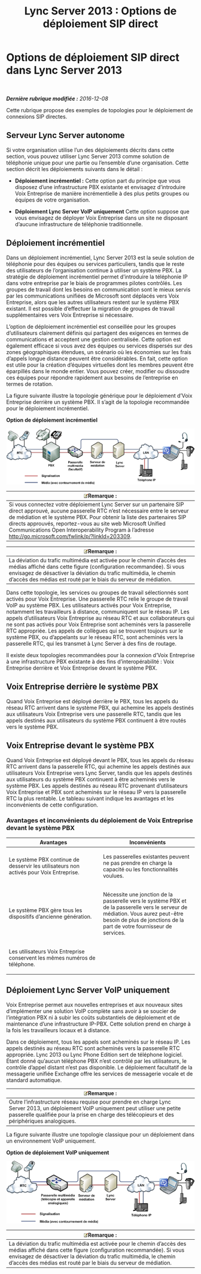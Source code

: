 ﻿---
title: 'Lync Server 2013 : Options de déploiement SIP direct'
TOCTitle: Options de déploiement SIP direct
ms:assetid: 84691944-03f2-4a89-9f2b-1ab3d7f388cc
ms:mtpsurl: https://technet.microsoft.com/fr-fr/library/Gg398672(v=OCS.15)
ms:contentKeyID: 49297937
ms.date: 12/10/2016
mtps_version: v=OCS.15
ms.translationtype: HT
---

# Options de déploiement SIP direct dans Lync Server 2013

 

_**Dernière rubrique modifiée :** 2016-12-08_

Cette rubrique propose des exemples de topologies pour le déploiement de connexions SIP directes.

## Serveur Lync Server autonome

Si votre organisation utilise l’un des déploiements décrits dans cette section, vous pouvez utiliser Lync Server 2013 comme solution de téléphonie unique pour une partie ou l’ensemble d’une organisation. Cette section décrit les déploiements suivants dans le détail :

  - **Déploiement incrémentiel :** Cette option part du principe que vous disposez d’une infrastructure PBX existante et envisagez d’introduire Voix Entreprise de manière incrémentielle à des plus petits groupes ou équipes de votre organisation.

  - **Déploiement Lync Server VoIP uniquement** Cette option suppose que vous envisagez de déployer Voix Entreprise dans un site ne disposant d’aucune infrastructure de téléphonie traditionnelle.

## Déploiement incrémentiel

Dans un déploiement incrémentiel, Lync Server 2013 est la seule solution de téléphonie pour des équipes ou services particuliers, tandis que le reste des utilisateurs de l’organisation continue à utiliser un système PBX. La stratégie de déploiement incrémentiel permet d’introduire la téléphonie IP dans votre entreprise par le biais de programmes pilotes contrôlés. Les groupes de travail dont les besoins en communication sont le mieux servis par les communications unifiées de Microsoft sont déplacés vers Voix Entreprise, alors que les autres utilisateurs restent sur le système PBX existant. Il est possible d’effectuer la migration de groupes de travail supplémentaires vers Voix Entreprise si nécessaire.

L’option de déploiement incrémentiel est conseillée pour les groupes d’utilisateurs clairement définis qui partagent des exigences en termes de communications et acceptent une gestion centralisée. Cette option est également efficace si vous avez des équipes ou services dispersés sur des zones géographiques étendues, un scénario où les économies sur les frais d’appels longue distance peuvent être considérables. En fait, cette option est utile pour la création d’équipes virtuelles dont les membres peuvent être éparpillés dans le monde entier. Vous pouvez créer, modifier ou dissoudre ces équipes pour répondre rapidement aux besoins de l’entreprise en termes de rotation.

La figure suivante illustre la topologie générique pour le déploiement d’Voix Entreprise derrière un système PBX. Il s’agit de la topologie recommandée pour le déploiement incrémentiel.

**Option de déploiement incrémentiel**

![Diagramme d’option de migration départementale](images/Gg398672.e951ecf4-7cd2-425a-9106-76977492d682(OCS.15).jpg "Diagramme d’option de migration départementale")

<table>
<thead>
<tr class="header">
<th><img src="images/Gg398920.note(OCS.15).gif" title="note" alt="note" />Remarque :</th>
</tr>
</thead>
<tbody>
<tr class="odd">
<td>Si vous connectez votre déploiement Lync Server sur un partenaire SIP direct approuvé, aucune passerelle RTC n’est nécessaire entre le serveur de médiation et le système PBX. Pour obtenir la liste des partenaires SIP directs approuvés, reportez-vous au site web Microsoft Unified Communications Open Interoperability Program à l’adresse <a href="http://go.microsoft.com/fwlink/p/?linkid=203309">http://go.microsoft.com/fwlink/p/?linkId=203309</a>.</td>
</tr>
</tbody>
</table>


<table>
<thead>
<tr class="header">
<th><img src="images/Gg398920.note(OCS.15).gif" title="note" alt="note" />Remarque :</th>
</tr>
</thead>
<tbody>
<tr class="odd">
<td>La déviation du trafic multimédia est activée pour le chemin d’accès des médias affiché dans cette figure (configuration recommandée). Si vous envisagez de désactiver la déviation du trafic multimédia, le chemin d’accès des médias est routé par le biais du serveur de médiation.</td>
</tr>
</tbody>
</table>


Dans cette topologie, les services ou groupes de travail sélectionnés sont activés pour Voix Entreprise. Une passerelle RTC relie le groupe de travail VoIP au système PBX. Les utilisateurs activés pour Voix Entreprise, notamment les travailleurs à distance, communiquent sur le réseau IP. Les appels d’utilisateurs Voix Entreprise au réseau RTC et aux collaborateurs qui ne sont pas activés pour Voix Entreprise sont acheminés vers la passerelle RTC appropriée. Les appels de collègues qui se trouvent toujours sur le système PBX, ou d’appelants sur le réseau RTC, sont acheminés vers la passerelle RTC, qui les transmet à Lync Server à des fins de routage.

Il existe deux topologies recommandées pour la connexion d’Voix Entreprise à une infrastructure PBX existante à des fins d’interopérabilité : Voix Entreprise derrière et Voix Entreprise devant le système PBX.

## Voix Entreprise derrière le système PBX

Quand Voix Entreprise est déployé derrière le PBX, tous les appels du réseau RTC arrivent dans le système PBX, qui achemine les appels destinés aux utilisateurs Voix Entreprise vers une passerelle RTC, tandis que les appels destinés aux utilisateurs du système PBX continuent à être routés vers le système PBX.

## Voix Entreprise devant le système PBX

Quand Voix Entreprise est déployé devant le PBX, tous les appels du réseau RTC arrivent dans la passerelle RTC, qui achemine les appels destinés aux utilisateurs Voix Entreprise vers Lync Server, tandis que les appels destinés aux utilisateurs du système PBX continuent à être acheminés vers le système PBX. Les appels destinés au réseau RTC provenant d’utilisateurs Voix Entreprise et PBX sont acheminés sur le réseau IP vers la passerelle RTC la plus rentable. Le tableau suivant indique les avantages et les inconvénients de cette configuration.

### Avantages et inconvénients du déploiement de Voix Entreprise devant le système PBX

<table>
<colgroup>
<col style="width: 50%" />
<col style="width: 50%" />
</colgroup>
<thead>
<tr class="header">
<th>Avantages</th>
<th>Inconvénients</th>
</tr>
</thead>
<tbody>
<tr class="odd">
<td><p>Le système PBX continue de desservir les utilisateurs non activés pour Voix Entreprise.</p></td>
<td><p>Les passerelles existantes peuvent ne pas prendre en charge la capacité ou les fonctionnalités voulues.</p></td>
</tr>
<tr class="even">
<td><p>Le système PBX gère tous les dispositifs d’ancienne génération.</p></td>
<td><p>Nécessite une jonction de la passerelle vers le système PBX et de la passerelle vers le serveur de médiation. Vous aurez peut-être besoin de plus de jonctions de la part de votre fournisseur de services.</p></td>
</tr>
<tr class="odd">
<td><p>Les utilisateurs Voix Entreprise conservent les mêmes numéros de téléphone.</p></td>
<td><p> </p></td>
</tr>
</tbody>
</table>


## Déploiement Lync Server VoIP uniquement

Voix Entreprise permet aux nouvelles entreprises et aux nouveaux sites d’implémenter une solution VoIP complète sans avoir à se soucier de l’intégration PBX ni à subir les coûts substantiels de déploiement et de maintenance d’une infrastructure IP-PBX. Cette solution prend en charge à la fois les travailleurs locaux et à distance.

Dans ce déploiement, tous les appels sont acheminés sur le réseau IP. Les appels destinés au réseau RTC sont acheminés vers la passerelle RTC appropriée. Lync 2013 ou Lync Phone Edition sert de téléphone logiciel. Étant donné qu’aucun téléphone PBX n’est contrôlé par les utilisateurs, le contrôle d’appel distant n’est pas disponible. Le déploiement facultatif de la messagerie unifiée Exchange offre les services de messagerie vocale et de standard automatique.

<table>
<thead>
<tr class="header">
<th><img src="images/Gg398920.note(OCS.15).gif" title="note" alt="note" />Remarque :</th>
</tr>
</thead>
<tbody>
<tr class="odd">
<td>Outre l’infrastructure réseau requise pour prendre en charge Lync Server 2013, un déploiement VoIP uniquement peut utiliser une petite passerelle qualifiée pour la prise en charge des télécopieurs et des périphériques analogiques.</td>
</tr>
</tbody>
</table>


La figure suivante illustre une topologie classique pour un déploiement dans un environnement VoIP uniquement.

**Option de déploiement VoIP uniquement**

![Option de déploiement dans un environnement vierge](images/Gg398672.820dc5fe-0e20-431b-ae4e-fefdf2221d3b(OCS.15).jpg "Option de déploiement dans un environnement vierge")

<table>
<thead>
<tr class="header">
<th><img src="images/Gg398920.note(OCS.15).gif" title="note" alt="note" />Remarque :</th>
</tr>
</thead>
<tbody>
<tr class="odd">
<td>La déviation du trafic multimédia est activée pour le chemin d’accès des médias affiché dans cette figure (configuration recommandée). Si vous envisagez de désactiver la déviation du trafic multimédia, le chemin d’accès des médias est routé par le biais du serveur de médiation.</td>
</tr>
</tbody>
</table>

